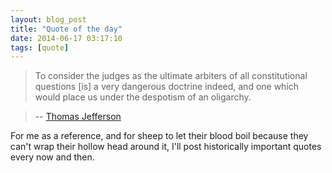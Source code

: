 ```yaml
---
layout: blog_post
title: "Quote of the day"
date: 2014-06-17 03:17:10
tags: [quote]
---
```


> To consider the judges as the ultimate arbiters of all constitutional questions [is] a very dangerous doctrine indeed, and one which would place us under the despotism of an oligarchy.

> -- [Thomas Jefferson](https://www.thefederalistpapers.org/founders/jefferson/thomas-jefferson-judges-as-the-ultimate-arbiters-of-all-constitutional-questions-would-place-us-under-the-despotism-of-an-oligarchy)

For me as a reference, and for sheep to let their blood boil because they can't wrap their hollow head around it, I'll post historically important quotes every now and then.